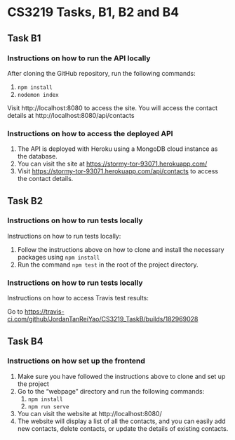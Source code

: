 # CS3219 Tasks, B1, B2 and B4

## Task B1

### Instructions on how to run the API locally

After cloning the GitHub repository, run the following commands:

1. <code>npm install</code>
2. <code>nodemon index</code>


Visit http://localhost:8080 to access the site. 
You will access the contact details at http://localhost:8080/api/contacts

### Instructions on how to access the deployed API

1.	The API is deployed with Heroku using a MongoDB cloud instance as the database. 
2.	You can visit the site at https://stormy-tor-93071.herokuapp.com/ 
3.	Visit https://stormy-tor-93071.herokuapp.com/api/contacts to access the contact details.


## Task B2

### Instructions on how to run tests locally

Instructions on how to run tests locally:
1.	Follow the instructions above on how to clone and install the necessary packages using <code>npm install</code>
2.	Run the command <code>npm test</code> in the root of the project directory.    

### Instructions on how to run tests locally
Instructions on how to access Travis test results:

Go to https://travis-ci.com/github/JordanTanReiYao/CS3219_TaskB/builds/182969028


## Task B4

### Instructions on how set up the frontend

1.	Make sure you have followed the instructions above to clone and set up the project
2.	Go to the “webpage” directory and run the following commands:
    1. <code>npm install</code>
    2. <code>npm run serve</code>
3.	You can visit the website at http://localhost:8080/ 
4.	The website will display a list of all the contacts, and you can easily add new contacts, delete contacts, or update the details of existing contacts.

